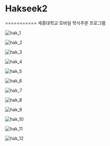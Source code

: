# Hakseek2
===========
세종대학교 모바일 학식주문 프로그램

![hak_1](https://user-images.githubusercontent.com/44694917/70131352-8725ef00-16c5-11ea-91a5-2de8c1363bfe.JPG)

![hak_2](https://user-images.githubusercontent.com/44694917/70131353-8725ef00-16c5-11ea-9393-7282d28ab5e4.JPG)


![hak_3](https://user-images.githubusercontent.com/44694917/70131355-8725ef00-16c5-11ea-9f5e-cd543b2c8333.JPG)


![hak_4](https://user-images.githubusercontent.com/44694917/70131356-8725ef00-16c5-11ea-9465-ae7269cc114e.JPG)


![hak_5](https://user-images.githubusercontent.com/44694917/70131357-87be8580-16c5-11ea-8689-6f4640887d2c.JPG)


![hak_6](https://user-images.githubusercontent.com/44694917/70131360-87be8580-16c5-11ea-90af-07d5c254c176.JPG)


![hak_7](https://user-images.githubusercontent.com/44694917/70131362-87be8580-16c5-11ea-8767-b35e59c5461e.JPG)


![hak_8](https://user-images.githubusercontent.com/44694917/70131363-87be8580-16c5-11ea-9678-c3bc72ae655d.JPG)


![hak_9](https://user-images.githubusercontent.com/44694917/70131364-88571c00-16c5-11ea-9a52-d0b527629628.JPG)


![hak_10](https://user-images.githubusercontent.com/44694917/70131365-88571c00-16c5-11ea-996b-989df5af21c8.JPG)


![hak_11](https://user-images.githubusercontent.com/44694917/70131366-88571c00-16c5-11ea-9142-cd2608327762.JPG)


![hak_12](https://user-images.githubusercontent.com/44694917/70131367-88571c00-16c5-11ea-875c-9c985fa1c61f.JPG)
